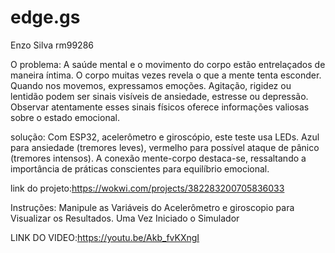 # edge.gs
Enzo Silva 
rm99286

O problema: A saúde mental e o movimento do corpo estão entrelaçados de maneira íntima. O corpo muitas vezes revela o que a mente tenta esconder. Quando nos movemos, expressamos emoções. Agitação, rigidez ou lentidão podem ser sinais visíveis de ansiedade, estresse ou depressão. Observar atentamente esses sinais físicos oferece informações valiosas sobre o estado emocional.

solução: Com ESP32, acelerômetro e giroscópio, este teste usa LEDs. Azul para ansiedade (tremores leves), vermelho para possível ataque de pânico (tremores intensos). A conexão mente-corpo destaca-se, ressaltando a importância de práticas conscientes para equilíbrio emocional.

link do projeto:https://wokwi.com/projects/382283200705836033

Instruções: Manipule as Variáveis do Acelerômetro e giroscopio para Visualizar os Resultados. Uma Vez Iniciado o Simulador

LINK DO VIDEO:https://youtu.be/Akb_fvKXngI


